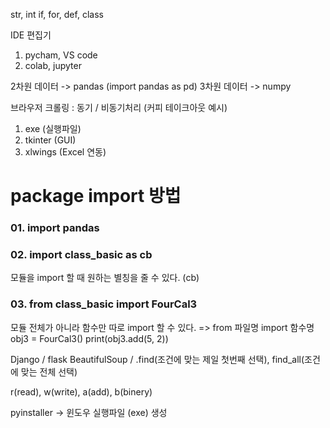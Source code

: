 str, int
if, for, def, class

IDE 편집기
1. pycham, VS code
2. colab, jupyter

2차원 데이터 -> pandas (import pandas as pd)
3차원 데이터 -> numpy

브라우저 크롤링 : 동기 / 비동기처리 (커피 테이크아웃 예시)

1. exe (실행파일)
2. tkinter (GUI)
3. xlwings (Excel 연동)

# package import 방법 
### 01. import pandas

### 02. import class_basic as cb
모듈을 import 할 때 원하는 별칭을 줄 수 있다. (cb)

### 03. from class_basic import FourCal3
모듈 전체가 아니라 함수만 따로 import 할 수 있다. => from 파일명 import 함수명
obj3 = FourCal3()
print(obj3.add(5, 2))


Django / flask 
BeautifulSoup / .find(조건에 맞는 제일 첫번째 선택), find_all(조건에 맞는 전체 선택)

r(read), w(write), a(add), b(binery)


pyinstaller -> 윈도우 실행파일 (exe) 생성